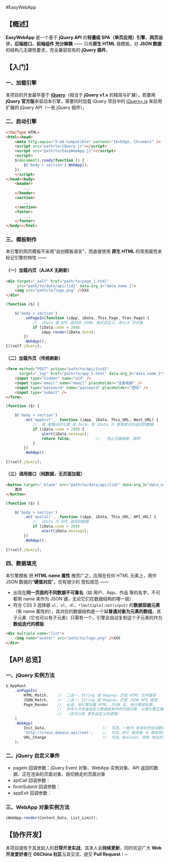 #EasyWebApp

## 【概述】
**EasyWebApp** 是一个基于 **jQuery API** 的**轻量级 SPA（单页应用）引擎**，**网页设计、后端接口、前端组件 充分解耦** —— 只用**原生 HTML** 做模板，对 **JSON 数据**的结构几无硬性要求，完全兼容现有的 **jQuery 插件**。


## 【入门】

### 一、加载引擎

本项目的开发最早基于 [**iQuery**](http://git.oschina.net/Tech_Query/iQuery)（相当于 **jQuery v1.x** 的精简与扩展），若要用 **jQuery 官方版**来驱动本引擎，需要同时加载 iQuery 项目中的 [jQuery+.js](http://git.oschina.net/Tech_Query/iQuery/blob/master/jQuery+.js) 来启用扩展的 jQuery API（一些 jQuery 插件）。

### 二、启动引擎
```html
<!DocType HTML>
<html><head>
    <meta http-equiv="X-UA-Compatible" content="IE=Edge, Chrome=1" />
    <script src="path/to/iQuery.js"></script>
    <script src="path/to/EasyWebApp.js"></script>
    <script>
    $(document).ready(function () {
        $('body > section').WebApp();
    });
    </script>
</head><body>
    <header>
        ...
    </header>
    <section>
        ...
    </section>
    <footer>
        ...
    </footer>
</body></html>
```

### 三、模板制作
本引擎的网页模板不采用“自创模板语言”，而直接使用 **原生 HTML** 的常用属性来标记引擎的特性 ——

#### （一）加载内页（AJAX 无刷新）
```html
<div target="_self" href="path/to/page_1.html"
     src="path/to/data/api/{id}" data-arg_1="data_name_1">
    <img src="path/to/logo.png" />XXX
</div>
```
```javascript
(function ($) {

    $('body > section')
        .onPageIn(function (iApp, iData, This_Page, Prev_Page) {
            //  iData 是 API 返回的 JSON，格式自定义，默认为 空对象
            if (iData.code > 200)
                iApp.render(iData.data);
        })
        .WebApp();
})(self.jQuery);
```
#### （二）加载外页（传统刷新）
```html
<form method="POST" action="path/to/api/{uid}"
      target="_top" href="path/to/app_1.html" data-arg_2="data_name_2">
    <input type="hidden" name="uid" />
    <input type="email" name="email" placeholder="注册电邮" />
    <input type="password" name="password" placeholder="密码" />
    <input type="submit" />
</form>
```
```javascript
(function ($) {

    $('body > section')
        .on('appExit',  function (iApp, iData, This_URL, Next_URL) {
            //  若 被触动的元素 是 form，则 iData 为 表单提交所返回的数据
            if (iData.code > 200) {
                alert(iData.message);
                return false;           //   阻止页面刷新、跳转
            }
        })
        .WebApp();
   
})(self.jQuery);
```
#### （三）调用接口（纯数据，无页面加载）
```html
<button target="_blank" src="path/to/data/api/{id}" data-arg_3="data_name_3">
    喜欢
</button>
```
```javascript
(function ($) {

    $('body > section')
        .on('apiCall',  function (iApp, iData, This_URL, API_URL) {
            //  iData 为 API 返回的数据
            if (iData.code > 200)
                alert(iData.message);
        })
        .WebApp();
   
})(self.jQuery);
```
### 四、数据填充
本引擎模板 把 **HTML name 属性** 推而广之，应用在任何 HTML 元素上，用作 JSON 数据的“**键值对应**”。仅有很少的 宽松规范 ——
 - 出现在**同一页面的不同数据不可重名**（如 用户、App、作品 等的名字，不可都用 name 来作为 JSON 键，无论它们在数据结构的哪一层）
 - 符合 CSS 3 选择器 `ul, ol, dl, *[multiple]:not(input)` 的**数据容器元素**（有 name 属性的），其对应的数据结构是一个**以普通对象为元素的数组**，其子元素（它也可以有子元素）只需有一个，引擎会自动复制这个子元素的作为**数组迭代的模板**

```html
<div multiple name="list">
    <img name="avatar" src="path/to/logo.png" />XXX
</div>
```


## 【API 总览】

### 一、jQuery 实例方法
```javascript
$_AppRoot
    .onPageIn(
        HTML_Match,    //  二选一，String 或 Regexp，匹配 HTML 文件路径
        JSON_Match,    //  二选一，String 或 Regexp，匹配 JSON API 路径
        Page_Render    //  必选，本引擎加载 HTML、JSON 后，进行错误处理，
                       //  并传入开发者自定义数据结构中的内容对象，以便引擎正确地渲染页面
                       //  （还可以有 更多自定义的逻辑）
    )
    .WebApp(
        Init_Data,                         //  可选，一般为 登录后的会话数据
        'http://cross.domain.api/root',    //  可选，API 服务器 与 静态网页资源服务器 不同时设置
        URL_Change                         //  可选，Boolean，控制 地址栏网址 是否改变
    );
```
### 二、jQuery 自定义事件
 - pageIn 回调参数：jQuery Event 对象、WebApp 实例对象、API 返回的数据、正在渲染的页面对象、刚切换走的页面对象
 - apiCall 回调参数：
 - formSubmit 回调参数：
 - appExit 回调参数：

### 三、WebApp 对象实例方法
```javascript
iWebApp.render(Content_Data, List_Limit);
```


## 【协作开发】

本项目提炼于其发起人的**日常开发实战**，其本人会**持续更新**，同时欢迎广大 **Web 开发爱好者**在 **OSChina 社区**与其交流、提交 **Pull Request**！~